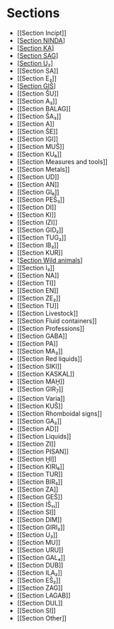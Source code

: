 # Sections

* [[Section Incipt]]
* [[Section NINDA]]
* [[Section KA]]
* [[Section SAG]]
* [[Section U₂]]
* [[Section SA]]
* [[Section E₂]]
* [[Section GIŠ]]
* [[Section ŠU]]
* [[Section A₂]]
* [[Section BALAG]]
* [[Section ŠA₃]]
* [[Section A]]
* [[Section ŠE]]
* [[Section IGI]]
* [[Section MUŠ]]
* [[Section KU₆]]
* [[Section Measures and tools]]
* [[Section Metals]]
* [[Section UD]]
* [[Section AN]]
* [[Section GI₆]]
* [[Section PEŠ₃]]
* [[Section DI]]
* [[Section KI]]
* [[Section IZI]]
* [[Section GID₂]]
* [[Section TUG₂]]
* [[Section IB₂]]
* [[Section KUR]]
* [[Section Wild animals]]
* [[Section I₃]]
* [[Section NA]]
* [[Section TI]]
* [[Section EN]]
* [[Section ZE₂]]
* [[Section TU]]
* [[Section Livestock]]
* [[Section Fluid containers]]
* [[Section Professions]]
* [[Section GABA]]
* [[Section PA]]
* [[Section MA₂]]
* [[Section Red liquids]]
* [[Section SIKI]]
* [[Section KASKAL]]
* [[Section MAḪ]]
* [[Section GIR<sub>7</sub>]]
* [[Section Varia]]
* [[Section KUŠ]]
* [[Section Rhomboidal signs]]
* [[Section GA₂]]
* [[Section AD]]
* [[Section Liquids]]
* [[Section ZI]]
* [[Section PISAN]]
* [[Section ḪI]]
* [[Section KIRI₆]]
* [[Section TUR]]
* [[Section BIR₅]]
* [[Section ZA]]
* [[Section GEŠ]]
* [[Section IŠ₁₁]]
* [[Section SI]]
* [[Section DIM]]
* [[Section GIRI₂]]
* [[Section U₃]]
* [[Section MU]]
* [[Section URU]]
* [[Section GAL₄]]
* [[Section DUB]]
* [[Section ILA₂]]
* [[Section EŠ₂]]
* [[Section ZAG]]
* [[Section LAGAB]]
* [[Section DUL]]
* [[Section SI]]
* [[Section Other]]


[//begin]: # "Autogenerated link references for markdown compatibility"
[Section NINDA]: <Section NINDA> "NINDA"
[Section KA]: <Section KA> "KA"
[Section SAG]: <Section SAG> "Section SAG"
[Section U₂]: <Section U₂> "Section U₂"
[Section GIŠ]: <Section GIŠ> "GIŠ"
[Section Wild animals]: <Section Wild animals> "Wild animals"
[//end]: # "Autogenerated link references"